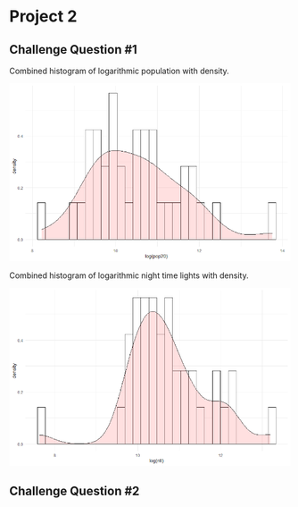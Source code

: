 # Project 2

## Challenge Question \#1

Combined histogram of logarithmic population with density.

![](Project3logpop20density.png)

Combined histogram of logarithmic night time lights with density.

![](Project3logntldensity.png)

## Challenge Question \#2
